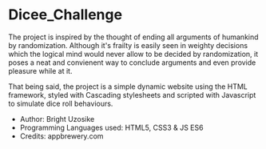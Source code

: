 # Dicee_Challenge

The project is inspired by the thought of ending all arguments of humankind by randomization. Although it's frailty is easily seen in weighty decisions which the logical mind would never allow to be decided by randomization, it poses a neat and convienent way to conclude arguments and even provide pleasure while at it.

That being said, the project is a simple dynamic website using the HTML framework, styled with Cascading stylesheets and scripted with Javascript to simulate dice roll behaviours.

- Author: Bright Uzosike
- Programming Languages used: HTML5, CSS3 & JS ES6
- Credits: appbrewery.com